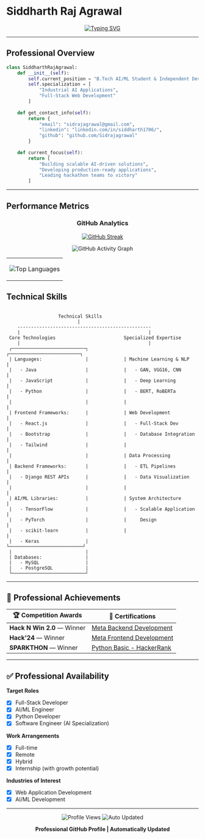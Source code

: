 # Siddharth Raj Agrawal

<div align="center">

[![Typing SVG](https://readme-typing-svg.herokuapp.com?font=JetBrains+Mono&weight=500&size=22&pause=1000&color=2F81F7&center=true&vCenter=true&width=700&lines=Building+Scalable+AI-Driven+Solutions;Artificial+Intelligence+%26+Machine+Learning+Engineer;Full-Stack+Web+Developer;Production-Ready+Industrial+Applications)](https://git.io/typing-svg)

</div>

---

## Professional Overview

```python
class SiddharthRajAgrawal:
    def __init__(self):
        self.current_position = "B.Tech AI/ML Student & Independent Developer"
        self.specialization = [
            "Industrial AI Applications",
            "Full-Stack Web Development"
        ]
        
    def get_contact_info(self):
        return {
            "email": "sidrajagrawal@gmail.com",
            "linkedin": "linkedin.com/in/siddharth1706/",
            "github": "github.com/Sidrajagrawal"
        }
        
    def current_focus(self):
        return [
            "Building scalable AI-driven solutions",
            "Developing production-ready applications",
            "Leading hackathon teams to victory"
        ]
```
---

## Performance Metrics

<div align="center">

### GitHub Analytics
[![GitHub Streak](https://github-readme-streak-stats.herokuapp.com?user=Sidrajagrawal&theme=tokyonight&hide_border=true&date_format=M%20j%5B%2C%20Y%5D)](https://git.io/streak-stats)

![GitHub Activity Graph](https://github-readme-activity-graph.vercel.app/graph?username=Sidrajagrawal&theme=tokyo-night&hide_border=true&area=true)

</div>

<table width="100%">
<tr>
<td >

![Top Languages](https://github-readme-stats.vercel.app/api/top-langs/?username=Sidrajagrawal&layout=compact&theme=tokyonight&hide_border=true&langs_count=8)

</td>
</tr>
</table>

## Technical Skills
```plaintext

                   Technical Skills 
                          |
    -------------------------------------------------
    |                                               |
 Core Technologies                         Specialized Expertise
    |                                               |
 ┌───────────────────────────┐             ┌──────────────────────────┐
 | Languages:                |             | Machine Learning & NLP    |
 |   - Java                  |             |   - GAN, VGG16, CNN       |
 |   - JavaScript            |             |   - Deep Learning         |
 |   - Python                |             |   - BERT, RoBERTa         |
 |                           |             |                           |
 | Frontend Frameworks:      |             | Web Development           |
 |   - React.js              |             |   - Full-Stack Dev        |
 |   - Bootstrap             |             |   - Database Integration  |
 |   - Tailwind              |             |                           |
 |                           |             | Data Processing           |
 | Backend Frameworks:       |             |   - ETL Pipelines         |
 |   - Django REST APIs      |             |   - Data Visualization    |
 |                           |             |                           |
 | AI/ML Libraries:          |             | System Architecture       |
 |   - TensorFlow            |             |   - Scalable Application  |
 |   - PyTorch               |             |     Design                |
 |   - scikit-learn          |             |                           |
 |   - Keras                 |             └───────────────────────────┘
 |                           |
 | Databases:                |
 |   - MySQL                 |
 |   - PostgreSQL            |
 └───────────────────────────┘

```
---


## 🌟 Professional Achievements

| 🏆 Competition Awards        | 📜 Certifications |
|-------------------------------|------------------|
| **Hack N Win 2.0** — Winner | [Meta Backend Development](https://coursera.org/share/48fb5370ac076a0c25385f4862ba88ab) |
| **Hack'24** — Winner           | [Meta Frontend Development](https://coursera.org/share/4ede9c4ba52ee7f19adb871d122698d8) |
| **SPARKTHON** — Winner  | [Python Basic - HackerRank](https://www.hackerrank.com/certificates/e57c06e51de9) |

---

## ✅ Professional Availability

**Target Roles**
- [x] Full-Stack Developer 
- [x] AI/ML Engineer  
- [x] Python Developer  
- [x] Software Engineer (AI Specialization)  

**Work Arrangements**
- [x] Full-time
- [x] Remote  
- [x] Hybrid  
- [x] Internship (with growth potential)  

**Industries of Interest**
- [x] Web Application Development  
- [x] AI/ML Development    
      
---

<div align="center">

![Profile Views](https://komarev.com/ghpvc/?username=Sidrajagrawal&label=Profile%20Views&color=2F81F7&style=for-the-badge)
![Auto Updated](https://img.shields.io/badge/Auto_Updated-Real_Time-2F81F7?style=for-the-badge)

**Professional GitHub Profile | Automatically Updated**

</div>
